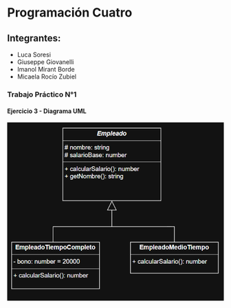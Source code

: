 # Programación Cuatro

## Integrantes:
  - Luca Soresi
  - Giuseppe Giovanelli
  - Imanol Mirant Borde
  - Micaela Rocío Zubiel


### Trabajo Práctico N°1
#### Ejercicio 3 - Diagrama UML

![Diagrama uml](./tp1/assets/diagrama-ej3.png)